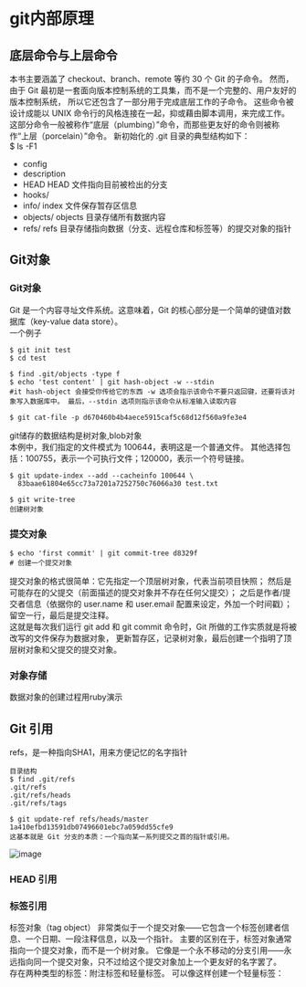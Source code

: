 # git内部原理
## 底层命令与上层命令
本书主要涵盖了 checkout、branch、remote 等约 30 个 Git 的子命令。 然而，由于 Git 最初是一套面向版本控制系统的工具集，而不是一个完整的、用户友好的版本控制系统， 所以它还包含了一部分用于完成底层工作的子命令。 这些命令被设计成能以 UNIX 命令行的风格连接在一起，抑或藉由脚本调用，来完成工作。 这部分命令一般被称作“底层（plumbing）”命令，而那些更友好的命令则被称作“上层（porcelain）”命令。
新初始化的 .git 目录的典型结构如下：</br>
$ ls -F1
- config
- description
- HEAD  HEAD 文件指向目前被检出的分支
- hooks/
- info/ index 文件保存暂存区信息
- objects/ objects 目录存储所有数据内容
- refs/ refs 目录存储指向数据（分支、远程仓库和标签等）的提交对象的指针
## Git对象
### Git对象
Git 是一个内容寻址文件系统。这意味着，Git 的核心部分是一个简单的键值对数据库（key-value data store）。</br>
一个例子</br>
``` shell
$ git init test
$ cd test

$ find .git/objects -type f
$ echo 'test content' | git hash-object -w --stdin
#it hash-object 会接受你传给它的东西 -w 选项会指示该命令不要只返回键，还要将该对象写入数据库中。 最后，--stdin 选项则指示该命令从标准输入读取内容

$ git cat-file -p d670460b4b4aece5915caf5c68d12f560a9fe3e4

```
git储存的数据结构是树对象,blob对象</br>
本例中，我们指定的文件模式为 100644，表明这是一个普通文件。 其他选择包括：100755，表示一个可执行文件；120000，表示一个符号链接。 
``` shell
$ git update-index --add --cacheinfo 100644 \
  83baae61804e65cc73a7201a7252750c76066a30 test.txt
  
$ git write-tree
创建树对象
```
### 提交对象
```shell
$ echo 'first commit' | git commit-tree d8329f
# 创建一个提交对象
```
提交对象的格式很简单：它先指定一个顶层树对象，代表当前项目快照； 然后是可能存在的父提交（前面描述的提交对象并不存在任何父提交）； 之后是作者/提交者信息（依据你的 user.name 和 user.email 配置来设定，外加一个时间戳）； 留空一行，最后是提交注释。</br>
这就是每次我们运行 git add 和 git commit 命令时，Git 所做的工作实质就是将被改写的文件保存为数据对象， 更新暂存区，记录树对象，最后创建一个指明了顶层树对象和父提交的提交对象。
### 对象存储
数据对象的创建过程用ruby演示
##   Git 引用
refs，是一种指向SHA1，用来方便记忆的名字指针</br>
```shell
目录结构
$ find .git/refs
.git/refs
.git/refs/heads
.git/refs/tags
```
```shell
$ git update-ref refs/heads/master 1a410efbd13591db07496601ebc7a059dd55cfe9
这基本就是 Git 分支的本质：一个指向某一系列提交之首的指针或引用。 
```
![image](https://user-images.githubusercontent.com/51777429/118093952-b6837400-b400-11eb-918c-cf884b8eebf8.png)
### HEAD 引用

### 标签引用
 标签对象（tag object） 非常类似于一个提交对象——它包含一个标签创建者信息、一个日期、一段注释信息，以及一个指针。 主要的区别在于，标签对象通常指向一个提交对象，而不是一个树对象。 它像是一个永不移动的分支引用——永远指向同一个提交对象，只不过给这个提交对象加上一个更友好的名字罢了。</br>
 存在两种类型的标签：附注标签和轻量标签。 可以像这样创建一个轻量标签：
